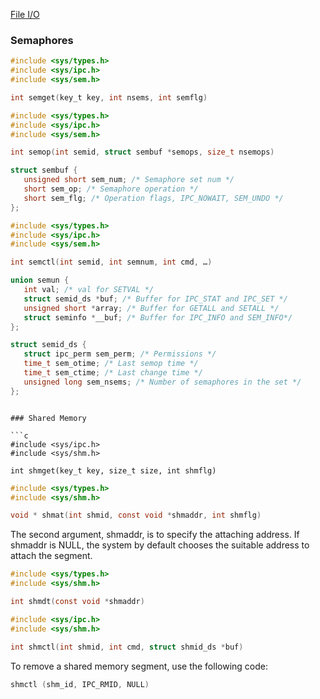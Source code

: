 [File I/O](https://www.learncpp.com/cpp-tutorial/186-basic-file-io/)

### Semaphores

```c
#include <sys/types.h>
#include <sys/ipc.h>
#include <sys/sem.h>

int semget(key_t key, int nsems, int semflg)
```

```c
#include <sys/types.h>
#include <sys/ipc.h>
#include <sys/sem.h>

int semop(int semid, struct sembuf *semops, size_t nsemops)

struct sembuf {
   unsigned short sem_num; /* Semaphore set num */
   short sem_op; /* Semaphore operation */
   short sem_flg; /* Operation flags, IPC_NOWAIT, SEM_UNDO */
};

```

```c
#include <sys/types.h>
#include <sys/ipc.h>
#include <sys/sem.h>

int semctl(int semid, int semnum, int cmd, …)

union semun {
   int val; /* val for SETVAL */
   struct semid_ds *buf; /* Buffer for IPC_STAT and IPC_SET */
   unsigned short *array; /* Buffer for GETALL and SETALL */
   struct seminfo *__buf; /* Buffer for IPC_INFO and SEM_INFO*/
};

struct semid_ds {
   struct ipc_perm sem_perm; /* Permissions */
   time_t sem_otime; /* Last semop time */
   time_t sem_ctime; /* Last change time */
   unsigned long sem_nsems; /* Number of semaphores in the set */
};
```

```

### Shared Memory

```c
#include <sys/ipc.h>
#include <sys/shm.h>

int shmget(key_t key, size_t size, int shmflg)
```

```c
#include <sys/types.h>
#include <sys/shm.h>

void * shmat(int shmid, const void *shmaddr, int shmflg)
```

The second argument, shmaddr, is to specify the attaching address. If shmaddr is NULL, the system by default chooses the suitable address to attach the segment.   

```c
#include <sys/types.h>
#include <sys/shm.h>

int shmdt(const void *shmaddr)
```

```c
#include <sys/ipc.h>
#include <sys/shm.h>

int shmctl(int shmid, int cmd, struct shmid_ds *buf)
```

To remove a shared memory segment, use the following code:

```c
shmctl (shm_id, IPC_RMID, NULL)
```
